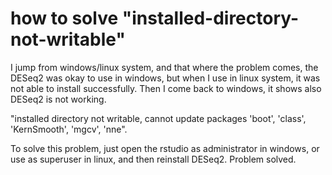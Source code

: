 # how to solve "installed-directory-not-writable"

I jump from windows/linux system, and that where the problem comes, the DESeq2 was okay to use in windows, but when I use in linux system, it was not able to install successfully. Then I come back to windows, it shows also DESeq2 is not working. 

"installed directory not writable, cannot update packages 'boot', 'class', 'KernSmooth', 'mgcv', 'nne".

To solve this problem, just open the rstudio as administrator in windows, or use as superuser in linux, and then reinstall DESeq2. Problem solved.
